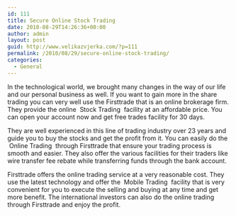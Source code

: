 ```yaml
---
id: 111
title: Secure Online Stock Trading
date: 2010-08-29T14:26:36+00:00
author: admin
layout: post
guid: http://www.velikazvjerka.com/?p=111
permalink: /2010/08/29/secure-online-stock-trading/
categories:
  - General
---
```

In the technological world, we brought many changes in the way of our life and our personal business as well. If you want to gain more in the share trading you can very well use the Firsttrade that is an online brokerage firm. They provide the online &nbsp;Stock Trading&nbsp; facility at an affordable price. You can open your account now and get free trades facility for 30 days.

They are well experienced in this line of trading industry over 23 years and guide you to buy the stocks and get the profit from it. You can easily do the &nbsp;Online Trading&nbsp; through Firsttrade that ensure your trading process is smooth and easier. They also offer the various facilities for their traders like wire transfer fee rebate while transferring funds through the bank account.

Firsttrade offers the online trading service at a very reasonable cost. They use the latest technology and offer the &nbsp;Mobile Trading&nbsp; facility that is very convenient for you to execute the selling and buying at any time and get more benefit. The international investors can also do the online trading through Firsttrade and enjoy the profit.
